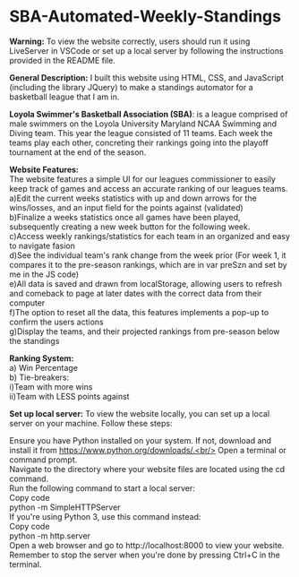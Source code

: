 # SBA-Automated-Weekly-Standings

**Warning:** 
To view the website correctly, users should run it using LiveServer in VSCode or set up a local server by following the instructions provided in the README file.<br/>

**General Description:**
I built this website using HTML, CSS, and JavaScript (including the library JQuery) to make a standings automator for a basketball league that I am in.<br />

**Loyola Swimmer's Basketball Association (SBA)**: is a league comprised of male swimmers on the Loyola University Maryland NCAA Swimming and Diving team. This year the league consisted of 11 teams. Each week the teams play each other, concreting their rankings going into the playoff tournament at the end of the season.<br />

**Website Features:**<br />
The website features a simple UI for our leagues commissioner to easily keep track of games and access an accurate ranking of our leagues teams.<br />
a)Edit the current weeks statistics with up and down arrows for the wins/losses, and an input field for the points against (validated)<br />
b)Finalize a weeks statistics once all games have been played, subsequently creating a new week button for the following week.<br />
c)Access weekly rankings/statistics for each team in an organized and easy to navigate fasion<br />
d)See the individual team's rank change from the week prior (For week 1, it compares it to the pre-season rankings, which are in var preSzn and set by me in the        JS code)<br />
e)All data is saved and drawn from localStorage, allowing users to refresh and comeback to page at later dates with the correct data from their computer<br />
f)The option to reset all the data, this features implements a pop-up to confirm the users actions<br/>
g)Display the teams, and their projected rankings from pre-season below the standings<br />


**Ranking System:**<br />
a) Win Percentage<br />
b) Tie-breakers:<br />
  i)Team with more wins<br />
  ii)Team with LESS points against<br />


**Set up local server:**
To view the website locally, you can set up a local server on your machine. Follow these steps:<br/>

Ensure you have Python installed on your system. If not, download and install it from https://www.python.org/downloads/.<br/>
Open a terminal or command prompt.<br/>
Navigate to the directory where your website files are located using the cd command.<br/>
Run the following command to start a local server:<br/>
Copy code<br/>
python -m SimpleHTTPServer<br/>
If you're using Python 3, use this command instead:<br/>
Copy code<br/>
python -m http.server<br/>
Open a web browser and go to http://localhost:8000 to view your website.<br/>
Remember to stop the server when you're done by pressing Ctrl+C in the terminal.<br/>